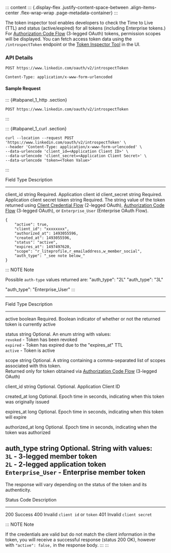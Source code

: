 ::: content
::: {.display-flex .justify-content-space-between .align-items-center .flex-wrap-wrap .page-metadata-container}
:::

The token inspector tool enables developers to check the Time to Live
(TTL) and status (active/expired) for all tokens (including Enterprise
tokens.) For [Authorization Code Flow](authorization-code-flow)
(3-legged OAuth) tokens, permission scopes will be displayed. You can
fetch access token data using the ` /introspectToken ` endpoint or the
[Token Inspector
Tool](https://www.linkedin.com/developers/tools/oauth/token-inspector)
in the UI.

### API Details

``` lang-https
POST https://www.linkedin.com/oauth/v2/introspectToken

Content-Type: application/x-www-form-urlencoded
```

#### Sample Request

::: {#tabpanel_1_http .section}
``` lang-http
POST https://www.linkedin.com/oauth/v2/introspectToken
```
:::

::: {#tabpanel_1_curl .section}
``` lang-curl
curl --location --request POST 'https://www.linkedin.com/oauth/v2/introspectToken' \
--header 'Content-Type: application/x-www-form-urlencoded' \
--data-urlencode 'client_id=<Application Client ID>' \
--data-urlencode 'client_secret=<Application Client Secret>' \
--data-urlencode 'token=<Token Value>'
```
:::

  Field           Type     Description
  --------------- -------- -------------------------------------------------------------------------------------------------------------------------------------------------------------------------------------------------------------------------------------------------
  client_id       string   Required. Application client id
  client_secret   string   Required. Application client secret
  token           string   Required. The string value of the token returned using [Client Credential Flow](client-credentials-flow) (2-legged OAuth), [Authorization Code Flow](authorization-code-flow) (3-legged OAuth), or ` Enterprise_User ` (Enterprise OAuth Flow).

``` lang-json
{
    "active": true,
    "client_id": "xxxxxxxx",
    "authorized_at": 1493055596,
    "created_at": 1493055596,
    "status": "active",
    "expires_at": 1497497620,
    "scope": "r_liteprofile,r_emailaddress,w_member_social",
    "auth_type": "_see note below_" 
}
```

::: NOTE
Note

Possible ` auth-type ` values returned are: \"auth_type\": \"2L\"
\"auth_type\": \"3L\"

\"auth_type\": \"Enterprise_User\"
:::

  --------------------------------------------------------------------------------
  Field                   Type                    Description
  ----------------------- ----------------------- --------------------------------
  active                  boolean                 Required. Boolean indicator of
                                                  whether or not the returned
                                                  token is currently active

  status                  string                  Optional. An enum string with
                                                  values:\
                                                  ` revoked ` - Token has been
                                                  revoked\
                                                  ` expired ` - Token has expired
                                                  due to the \"expires_at\" TTL\
                                                  ` active ` - Token is active

  scope                   string                  Optional. A string containing a
                                                  comma-separated list of scopes
                                                  associated with this token.\
                                                  Returned only for token obtained
                                                  via [Authorization Code
                                                  Flow](authorization-code-flow)
                                                  (3-legged OAuth)

  client_id               string                  Optional. Optional. Application
                                                  Client ID

  created_at              long                    Optional. Epoch time in seconds,
                                                  indicating when this token was
                                                  originally issued

  expires_at              long                    Optional. Epoch time in seconds,
                                                  indicating when this token will
                                                  expire

  authorized_at           long                    Optional. Epoch time in seconds,
                                                  indicating when the token was
                                                  authorized

  auth_type               string                  Optional. String with values:\
                                                  ` 3L ` - 3-legged member token\
                                                  ` 2L ` - 2-legged application
                                                  token\
                                                  ` Enterprise_User ` - Enterprise
                                                  member token
  --------------------------------------------------------------------------------

The response will vary depending on the status of the token and its
authenticity.

  Status Code   Description
  ------------- ------------------------------------
  200           Success
  400           Invalid ` client id ` or ` token `
  401           Invalid ` client secret `

::: NOTE
Note

If the credentials are valid but do not match the client information in
the token, you will receive a successful response (status 200 OK),
however with ` "active": false, ` in the response body.
:::
:::
